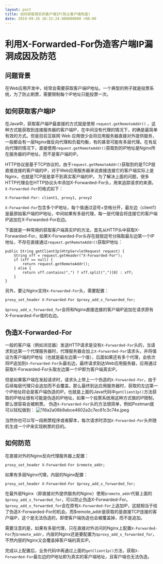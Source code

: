 ```yaml
---
layout: post
title: 如何获取真实的客户端IP(防止客户端伪造)
date: 2019-09-26 16:32:24.000000000 +08:00
---
```


# 利用X-Forwarded-For伪造客户端IP漏洞成因及防范

## 问题背景
在Web应用开发中，经常会需要获取客户端IP地址。一个典型的例子就是投票系统，为了防止刷票，需要限制每个IP地址只能投票一次。

## 如何获取客户端IP
在Java中，获取客户端IP最直接的方式就是使用 `request.getRemoteAddr()` ，这种方式能获取到连接服务器的客户端IP，在中间没有代理的情况下，的确是最简单有效的方式。但是目前互联网 Web 应用很少会将应用服务器直接对外提供服务，一般都会有一层Nginx做反向代理和负载均衡，有的甚至可能有多层代理。在有反向代理的情况下，直接使用`request.getRemoteAddr()`获取到的IP地址是Nginx所在服务器的IP地址，而不是客户端的IP。

HTTP协议是基于TCP协议的，由于`request.getRemoteAddr()`获取到的是TCP层直接连接的客户端的IP，对于Web应用服务器来说直接连接它的客户端实际上是Nginx，也就是TCP层是拿不到真实客户端的IP。
为了解决上面的问题，很多HTTP代理会在HTTP协议头中添加X-Forwarded-For头，用来追踪请求的来源。`X-Forwarded-For`的格式如下：
```
X-Forwarded-For: client1, proxy1, proxy2
```

`X-Forwarded-For`包含多个IP地址，每个值通过逗号+空格分开，最左边（client1）是最原始客户端的IP地址，中间如果有多层代理，每一层代理会将连接它的客户端IP追加在X-Forwarded-For右边。

下面就是一种常用的获取客户端真实IP的方法，首先从HTTP头中获取X-Forwarded-For，如果X-Forwarded-For头存在就按逗号分隔取最左边第一个IP地址，不存在直接通过`request.getRemoteAddr()`获取IP地址：
```
public String getClientIp(HttpServletRequest request) { 
    String xff = request.getHeader("X-Forwarded-For"); 
    if (xff == null) { 
        return request.getRemoteAddr();    
    } else { 
        return xff.contains(",") ? xff.split(",")[0] : xff;    
    }
}
```
另外，要让Nginx支持`X-Forwarded-For`头，需要配置：
```
proxy_set_header X-Forwarded-For $proxy_add_x_forwarded_for;
```
`$proxy_add_x_forwarded_for`会将和Nginx直接连接的客户端IP追加在请求原有X-Forwarded-For值的右边。
## 伪造X-Forwarded-For

一般的客户端（例如浏览器）发送HTTP请求是没有`X-Forwarded-For`头的，当请求到达第一个代理服务器时，代理服务器会加上`X-Forwarded-For`请求头，并将值设为客户端的IP地址（也就是最左边第一个值），后面如果还有多个代理，会依次将IP追加到`X-Forwarded-For`头最右边，最终请求到达Web应用服务器，应用通过获取X-Forwarded-For头取左边第一个IP即为客户端真实IP。

但是如果客户端在发起请求时，请求头上带上一个伪造的`X-Forwarded-For`，由于后续每层代理只会追加而不会覆盖，那么最终到达应用服务器时，获取的左边第一个IP地址将会是客户端伪造的IP。也就是上面的Java代码中`getClientIp()`方法获取的IP地址很有可能是伪造的IP地址，如果一个投票系统用这种方式做的IP限制，那么很容易会被刷票。
伪造`X-Forwarded-For`头的方法很简单，例如Postman就可以轻松做到：
![116a2a08b9abce4602a2c7ec61c3c74e.jpeg](http://image.xxblog.cn/blog/get_ip_by_java.jpg)

当然你也可以写一段刷票程序或者脚本，每次请求时添加`X-Forwarded-For`头并随机生成一个IP来实现刷票的目的。

## 如何防范

在直接对外的Nginx反向代理服务器上配置：
```
proxy_set_header X-Forwarded-For $remote_addr;
```
如果有多层Nginx代理，内层的Nginx配置：
```
proxy_set_header X-Forwarded-For $proxy_add_x_forwarded_for;
```
在最外层Nginx（即直接对外提供服务的Nginx）使用`$remote_addr`代替上面的`$proxy_add_x_forwarded_for`，可以防止伪造X-Forwarded-For。`$proxy_add_x_forwarded_for`会在原有`X-Forwarded-For`上追加IP，这就相当于给了伪造X-Forwarded-For的机会。而$remote_addr是获取的是直接TCP连接的客户端IP，这个是无法伪造的，即使客户端伪造也会被覆盖掉，而不是追加。

需要注意的是，如果有多层代理，只在直接对外访问的Nginx上配置`X-Forwarded-For`为`$remote_addr`，内层的Nginx还是要配置为`$proxy_add_x_forwarded_for`，不然内层的Nginx又会覆盖掉客户端的真实IP。

完成以上配置后，业务代码中再通过上面的`getClientIp()`方法，获取`X-Forwarded-For`最左边的IP地址即为真实的客户端地址，且客户端也无法伪造。